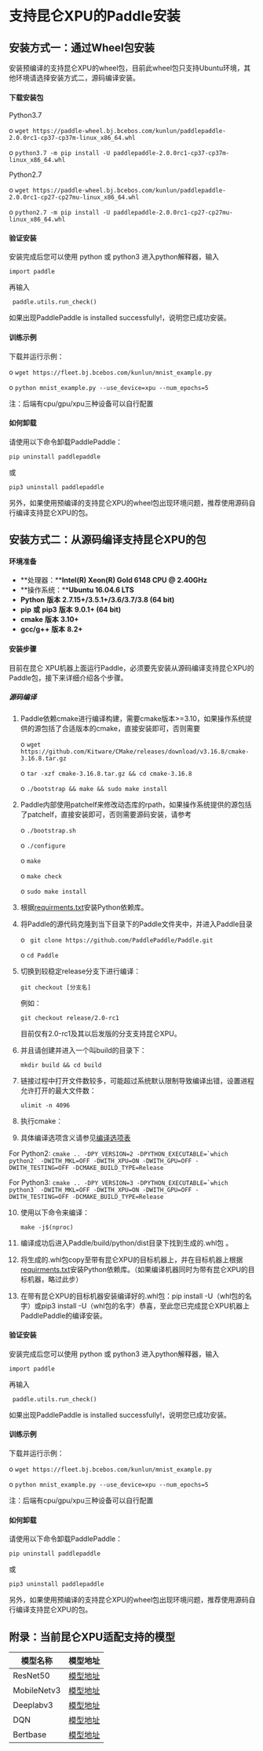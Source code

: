 # 支持昆仑XPU的Paddle安装

## 安装方式一：通过Wheel包安装

安装预编译的支持昆仑XPU的wheel包，目前此wheel包只支持Ubuntu环境，其他环境请选择安装方式二，源码编译安装。

#### 下载安装包

Python3.7

o  ```wget https://paddle-wheel.bj.bcebos.com/kunlun/paddlepaddle-2.0.0rc1-cp37-cp37m-linux_x86_64.whl```

o  ```python3.7 -m pip install -U paddlepaddle-2.0.0rc1-cp37-cp37m-linux_x86_64.whl ```

Python2.7

o  ```wget https://paddle-wheel.bj.bcebos.com/kunlun/paddlepaddle-2.0.0rc1-cp27-cp27mu-linux_x86_64.whl```

o  ```python2.7 -m pip install -U paddlepaddle-2.0.0rc1-cp27-cp27mu-linux_x86_64.whl```



#### 验证安装

安装完成后您可以使用 python 或 python3 进入python解释器，输入

```import paddle ```

再输入

``` paddle.utils.run_check()```

如果出现PaddlePaddle is installed successfully!，说明您已成功安装。



#### 训练示例

下载并运行示例：

o  ```wget https://fleet.bj.bcebos.com/kunlun/mnist_example.py ```

o  ```python mnist_example.py --use_device=xpu --num_epochs=5```

注：后端有cpu/gpu/xpu三种设备可以自行配置


#### 如何卸载

请使用以下命令卸载PaddlePaddle：

 ```pip uninstall paddlepaddle```

或

 ```pip3 uninstall paddlepaddle ```

另外，如果使用预编译的支持昆仑XPU的wheel包出现环境问题，推荐使用源码自行编译支持昆仑XPU的包。





## 安装方式二：从源码编译支持昆仑XPU的包

#### 环境准备

- **处理器：****Intel(R) Xeon(R) Gold 6148 CPU @ 2.40GHz**
- **操作系统：****Ubuntu 16.04.6 LTS**
- **Python** **版本**     **2.7.15+/3.5.1+/3.6/3.7/3.8 (64 bit)**
- **pip** **或** **pip3** **版本** **9.0.1+ (64 bit)**
- **cmake**  **版本** **3.10+**
- **gcc/g++**  **版本** **8.2+**

#### 安装步骤

目前在昆仑 XPU机器上面运行Paddle，必须要先安装从源码编译支持昆仑XPU的Paddle包，接下来详细介绍各个步骤。

##### **源码编译**

1. Paddle依赖cmake进行编译构建，需要cmake版本>=3.10，如果操作系统提供的源包括了合适版本的cmake，直接安装即可，否则需要

   o  ```wget https://github.com/Kitware/CMake/releases/download/v3.16.8/cmake-3.16.8.tar.gz```

   o  ```tar -xzf cmake-3.16.8.tar.gz && cd cmake-3.16.8 ```

   o  ```./bootstrap && make && sudo make install```

2. Paddle内部使用patchelf来修改动态库的rpath，如果操作系统提供的源包括了patchelf，直接安装即可，否则需要源码安装，请参考

   o  ```./bootstrap.sh ```

   o ``` ./configure ```

   o ``` make ```

   o ``` make check ```

   o  ```sudo make install```

3. 根据[requirments.txt](https://github.com/PaddlePaddle/Paddle/blob/develop/python/requirements.txt)安装Python依赖库。

4. 将Paddle的源代码克隆到当下目录下的Paddle文件夹中，并进入Paddle目录

   o ``` git clone https://github.com/PaddlePaddle/Paddle.git```

   o  ```cd Paddle```

5. 切换到较稳定release分支下进行编译：

   ```git checkout [分支名]```

   例如：

   ```git checkout release/2.0-rc1```

   目前仅有2.0-rc1及其以后发版的分支支持昆仑XPU。

6. 并且请创建并进入一个叫build的目录下：

   ```mkdir build && cd build```

7. 链接过程中打开文件数较多，可能超过系统默认限制导致编译出错，设置进程允许打开的最大文件数：

   ```ulimit -n 4096```
8. 执行cmake：
9. 具体编译选项含义请参见[编译选项表](https://www.paddlepaddle.org.cn/documentation/docs/zh/develop/install/Tables.html#Compile)

For Python2: ```cmake .. -DPY_VERSION=2 -DPYTHON_EXECUTABLE=`which python2` -DWITH_MKL=OFF -DWITH_XPU=ON -DWITH_GPU=OFF -DWITH_TESTING=OFF -DCMAKE_BUILD_TYPE=Release ```

For Python3: ```cmake .. -DPY_VERSION=3 -DPYTHON_EXECUTABLE=`which python3` -DWITH_MKL=OFF -DWITH_XPU=ON -DWITH_GPU=OFF -DWITH_TESTING=OFF -DCMAKE_BUILD_TYPE=Release ```

10. 使用以下命令来编译：

    ```make -j$(nproc)```

11. 编译成功后进入Paddle/build/python/dist目录下找到生成的.whl包 。

12. 将生成的.whl包copy至带有昆仑XPU的目标机器上，并在目标机器上根据[requirments.txt](https://github.com/PaddlePaddle/Paddle/blob/develop/python/requirements.txt)安装Python依赖库。（如果编译机器同时为带有昆仑XPU的目标机器，略过此步）

13. 在带有昆仑XPU的目标机器安装编译好的.whl包：pip install -U（whl包的名字）或pip3 install -U（whl包的名字）恭喜，至此您已完成昆仑XPU机器上PaddlePaddle的编译安装。



#### 验证安装

安装完成后您可以使用 python 或 python3 进入python解释器，输入

```import paddle ```

再输入

``` paddle.utils.run_check()```

如果出现PaddlePaddle is installed successfully!，说明您已成功安装。



#### 训练示例

下载并运行示例：

o  ```wget https://fleet.bj.bcebos.com/kunlun/mnist_example.py ```

o  ```python mnist_example.py --use_device=xpu --num_epochs=5```

注：后端有cpu/gpu/xpu三种设备可以自行配置

#### 如何卸载

请使用以下命令卸载PaddlePaddle：

 ```pip uninstall paddlepaddle```

或

 ```pip3 uninstall paddlepaddle ```

另外，如果使用预编译的支持昆仑XPU的wheel包出现环境问题，推荐使用源码自行编译支持昆仑XPU的包。


## 附录：当前昆仑XPU适配支持的模型

|  模型名称  | 模型地址  |
|  ----  | ----  |
| ResNet50  | [模型地址](https://github.com/PaddlePaddle/PaddleClas/tree/dygraph/docs/zh_CN/extension/train_on_xpu.md) |
| MobileNetv3  | [模型地址](https://github.com/PaddlePaddle/PaddleClas/tree/dygraph/docs/zh_CN/extension/train_on_xpu.md) |
| Deeplabv3  | [模型地址](https://github.com/PaddlePaddle/PaddleSeg/blob/develop/legacy/docs/train_on_xpu.md) |
| DQN  | [模型地址](https://github.com/PaddlePaddle/PARL/blob/develop/examples/DQN/README.md) |
| Bertbase  | [模型地址](https://github.com/PaddlePaddle/models/blob/develop/PaddleNLP/legacy/pretrain_language_models/BERT/README.md) |
